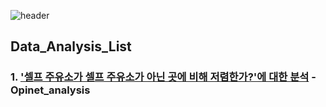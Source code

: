 ![header](https://capsule-render.vercel.app/api?type=waving&color=003459&height=230&section=header&text=Hello%20I'm%20Sujin&animation=twinkling&fontAlign=75&fontSize=50&fontColor=fefcfb)

## Data_Analysis_List

### 1. ['셀프 주유소가 셀프 주유소가 아닌 곳에 비해 저렴한가?'에 대한 분석](opinet_analysis/opinet-analysis.ipynb) - Opinet_analysis
